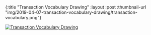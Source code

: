 {:title "Transaction Vocabulary Drawing"
 :layout :post
 :thumbnail-url "img/2019-04-07-transaction-vocabulary-drawing/transaction-vocabulary.png"}

[![Transaction Vocabulary Drawing](/img/2019-04-07-transaction-vocabulary-drawing/transaction-vocabulary-sm.png)](/img/2019-04-07-transaction-vocabulary-drawing/transaction-vocabulary.pdf)
